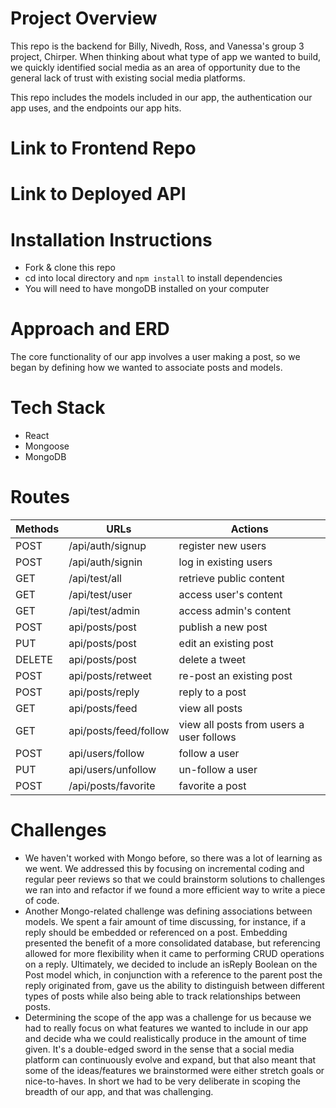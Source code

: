 # Project Overview
This repo is the backend for Billy, Nivedh, Ross, and Vanessa's group 3 project, Chirper. When thinking about what type of app we wanted to build, we quickly identified social media as an area of opportunity due to the general lack of trust with existing social media platforms.

This repo includes the models included in our app, the authentication our app uses, and the endpoints our app hits.

# Link to Frontend Repo

# Link to Deployed API

# Installation Instructions
- Fork & clone this repo
- cd into local directory and `npm install` to install dependencies
- You will need to have mongoDB installed on your computer

# Approach and ERD
The core functionality of our app involves a user making a post, so we began by defining how we wanted to associate posts and models.

# Tech Stack
- React
- Mongoose
- MongoDB

# Routes
Methods | URLs | Actions
--------|------|---------
POST  | /api/auth/signup | register new users
POST  | /api/auth/signin | log in existing users
GET   | /api/test/all    | retrieve public content
GET   | /api/test/user   | access user's content
GET   | /api/test/admin  | access admin's content
POST  | api/posts/post   | publish a new post
PUT   | api/posts/post   | edit an existing post
DELETE| api/posts/post   | delete a tweet
POST  | api/posts/retweet| re-post an existing post
POST  | api/posts/reply  | reply to a post
GET   | api/posts/feed   | view all posts
GET   | api/posts/feed/follow | view all posts from users a user follows
POST  | api/users/follow | follow a user
PUT   | api/users/unfollow | un-follow a user 
POST  | /api/posts/favorite | favorite a post

# Challenges
- We haven't worked with Mongo before, so there was a lot of learning as we went. We addressed this by focusing on incremental coding and regular peer reviews so that we could brainstorm solutions to challenges we ran into and refactor if we found a more efficient way to write a piece of code.
- Another Mongo-related challenge was defining associations between models. We spent a fair amount of time discussing, for instance, if a reply should be embedded or referenced on a post. Embedding presented the benefit of a more consolidated database, but referencing allowed for more flexibility when it came to performing CRUD operations on a reply. Ultimately, we decided to include an isReply Boolean on the Post model which, in conjunction with a reference to the parent post the reply originated from, gave us the ability to distinguish between different types of posts while also being able to track relationships between posts.  
- Determining the scope of the app was a challenge for us because we had to really focus on what features we wanted to include in our app and decide wha we could realistically produce in the amount of time given. It's a double-edged sword in the sense that a social media platform can continuously evolve and expand, but that also meant that some of the ideas/features we brainstormed were either stretch goals or nice-to-haves. In short we had to be very deliberate in scoping the breadth of our app, and that was challenging.  


